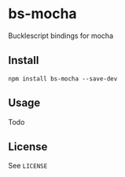# bs-mocha

Bucklescript bindings for mocha

## Install 

```
npm install bs-mocha --save-dev 
```

## Usage 

Todo


## License 
See `LICENSE`

